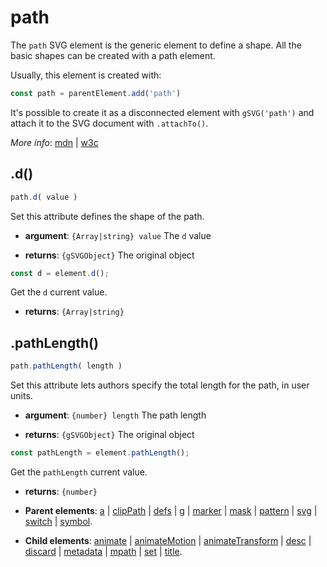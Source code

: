 # path

The `path` SVG element is the generic element to define a shape. All the basic shapes can be created with a path element.

Usually, this element is created with:
      
```js
const path = parentElement.add('path')
```

It's possible to create it as a disconnected element with `gSVG('path')` and attach it to the SVG document with `.attachTo()`.

*More info*:
      [mdn](https://developer.mozilla.org//en-US/docs/Web/SVG/Element/path) | [w3c](https://svgwg.org/svg2-draft/single-page.html#paths-PathElement)

## .d()


```js
path.d( value )
```
Set this attribute defines the shape of the path.

- **argument**: `{Array|string} value` The `d` value 

- **returns**: `{gSVGObject}` The original object


```js
const d = element.d();
```
Get the `d` current value.

- **returns**: `{Array|string}` 

## .pathLength()


```js
path.pathLength( length )
```
Set this attribute lets authors specify the total length for the path, in user units.

- **argument**: `{number} length` The path length

- **returns**: `{gSVGObject}` The original object


```js
const pathLength = element.pathLength();
```
Get the `pathLength` current value.

- **returns**: `{number}` 

- **Parent elements**: [a](a.md) | [clipPath](clipPath.md) | [defs](defs.md) | [g](g.md) | [marker](marker.md) | [mask](mask.md) | [pattern](pattern.md) | [svg](svg.md) | [switch](switch.md) | [symbol](symbol.md).

- **Child elements**: [animate](animate.md) | [animateMotion](animateMotion.md) | [animateTransform](animateTransform.md) | [desc](desc.md) | [discard](./discard.md) | [metadata](metadata.md) | [mpath](mpath.md) | [set](set.md) | [title](title.md).

